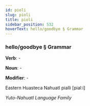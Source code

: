 ```yaml
---
id: pioli
slug: pioli
title: pioli
sidebar_position: 532
hoverText: hello/goodbye § Grammar
---
```


### hello/goodbye § Grammar

**Verb**: -

**Noun**: -

**Modifier**: -

Eastern Huasteca Nahuatl pialli [pialːi]

*Yuto-Nahuatl Language Family*